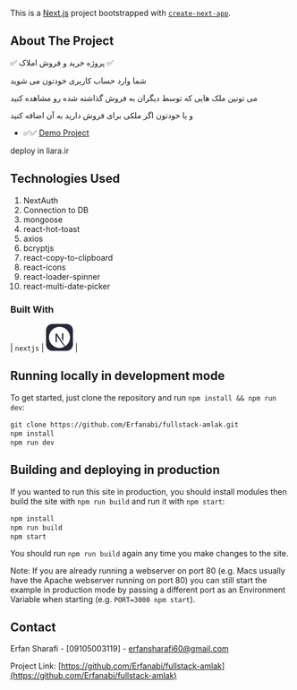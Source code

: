 This is a [Next.js](https://nextjs.org/) project bootstrapped with [`create-next-app`](https://github.com/vercel/next.js/tree/canary/packages/create-next-app).

<!-- ABOUT THE PROJECT -->

## About The Project

✅ پروژه خرید و فروش املاک ✅

شما وارد حساب کاربری خودتون می شوید

می تونین ملک هایی که توسط دیگران به فروش گذاشته شده رو مشاهده کنید

و یا خودتون اگر ملکی برای فروش دارید به آن اضافه کنید

- ✅✅ [Demo Project](https://boto-amlak.liara.run/)

deploy in liara.ir

## Technologies Used

 1. NextAuth
 2. Connection to DB
 3. mongoose
 4. react-hot-toast
 5. axios
 6. bcryptjs
 7. react-copy-to-clipboard
 8. react-icons
 9. react-loader-spinner
 10. react-multi-date-picker

### Built With

| `nextjs` | <img src="./icons/NextJS-Dark.svg" width="48"> |

## Running locally in development mode

To get started, just clone the repository and run `npm install && npm run dev`:

    git clone https://github.com/Erfanabi/fullstack-amlak.git
    npm install
    npm run dev

## Building and deploying in production

If you wanted to run this site in production, you should install modules then build the site with `npm run build` and run it with `npm start`:

    npm install
    npm run build
    npm start

You should run `npm run build` again any time you make changes to the site.

Note: If you are already running a webserver on port 80 (e.g. Macs usually have the Apache webserver running on port 80) you can still start the example in production mode by passing a different port as an Environment Variable when starting (e.g. `PORT=3000 npm start`).

<!-- CONTACT -->

## Contact

Erfan Sharafi - [09105003119] - erfansharafi60@gmail.com

Project Link: [https://github.com/Erfanabi/fullstack-amlak](https://github.com/Erfanabi/fullstack-amlak)

<!-- MARKDOWN LINKS & IMAGES -->
<!-- https://www.markdownguide.org/basic-syntax/#reference-style-links -->
